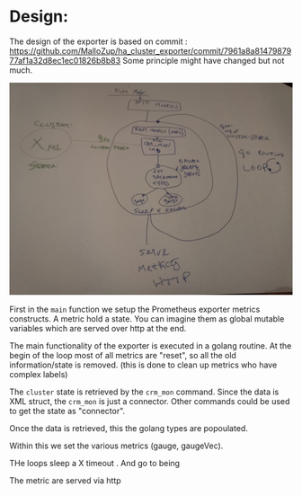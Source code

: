 # Design:

The design of the exporter is based on commit : https://github.com/MalloZup/ha_cluster_exporter/commit/7961a8a8147987977af1a32d8ec1ec01826b8b83
Some principle might have changed but not much.

![design](design.jpeg)

First in the `main` function we setup the Prometheus exporter metrics constructs. A metric hold a state. You can imagine them as global mutable variables which are served over http at the end.

The main functionality of the exporter is executed in a golang routine. At the begin of the loop most of all metrics are "reset", so all the old information/state is removed. 
(this is done to clean up metrics who have complex labels)

The `cluster` state is retrieved by the  `crm_mon` command. Since the data is XML struct, the `crm_mon` is just a connector. Other commands could be used to get the state as "connector".

Once the data is retrieved, this the golang types are popoulated. 

Within this we set the various metrics (gauge, gaugeVec). 

THe loops sleep a X timeout . And go to being

The metric are served via http
